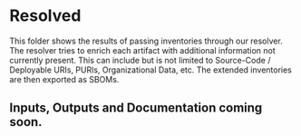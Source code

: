 # Resolved

This folder shows the results of passing inventories through our resolver. The resolver tries to enrich each 
artifact with additional information not currently present. This can include but is not limited to Source-Code / 
Deployable URIs, PURls, Organizational Data, etc. The extended inventories are then exported as SBOMs.

## Inputs, Outputs and Documentation coming soon.
